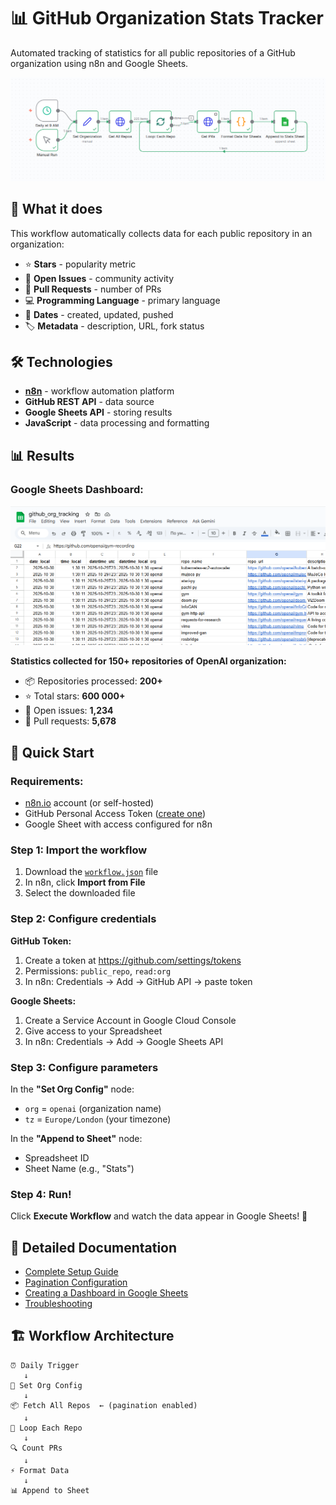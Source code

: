 # 📊 GitHub Organization Stats Tracker

Automated tracking of statistics for all public repositories of a GitHub organization using n8n and Google Sheets.

![Workflow Diagram](images/n8n.png)

## 🎯 What it does

This workflow automatically collects data for each public repository in an organization:
- ⭐ **Stars** - popularity metric
- 🐛 **Open Issues** - community activity
- 🔀 **Pull Requests** - number of PRs
- 💻 **Programming Language** - primary language
- 📅 **Dates** - created, updated, pushed
- 🏷️ **Metadata** - description, URL, fork status

## 🛠️ Technologies

- **[n8n](https://n8n.io/)** - workflow automation platform
- **GitHub REST API** - data source
- **Google Sheets API** - storing results
- **JavaScript** - data processing and formatting

## 📊 Results

### Google Sheets Dashboard:
![Dashboard](images/google_sheets.png)


**Statistics collected for 150+ repositories of OpenAI organization:**
- 📦 Repositories processed: **200+**
- ⭐ Total stars: **600 000+**
- 🐛 Open issues: **1,234**
- 🔀 Pull requests: **5,678**

## 🚀 Quick Start

### Requirements:
- [n8n.io](https://n8n.io) account (or self-hosted)
- GitHub Personal Access Token ([create one](https://github.com/settings/tokens))
- Google Sheet with access configured for n8n

### Step 1: Import the workflow

1. Download the [`workflow.json`](workflow.json) file
2. In n8n, click **Import from File**
3. Select the downloaded file

### Step 2: Configure credentials

**GitHub Token:**
1. Create a token at https://github.com/settings/tokens
2. Permissions: `public_repo`, `read:org`
3. In n8n: Credentials → Add → GitHub API → paste token

**Google Sheets:**
1. Create a Service Account in Google Cloud Console
2. Give access to your Spreadsheet
3. In n8n: Credentials → Add → Google Sheets API

### Step 3: Configure parameters

In the **"Set Org Config"** node:
- `org` = `openai` (organization name)
- `tz` = `Europe/London` (your timezone)

In the **"Append to Sheet"** node:
- Spreadsheet ID
- Sheet Name (e.g., "Stats")

### Step 4: Run!

Click **Execute Workflow** and watch the data appear in Google Sheets! 🎉

## 📖 Detailed Documentation

- [Complete Setup Guide](docs/setup-guide.md)
- [Pagination Configuration](docs/configuration.md)
- [Creating a Dashboard in Google Sheets](docs/dashboard-guide.md)
- [Troubleshooting](docs/troubleshooting.md)

## 🏗️ Workflow Architecture

```
⏰ Daily Trigger
   ↓
🎯 Set Org Config
   ↓
📦 Fetch All Repos  ← (pagination enabled)
   ↓
🔁 Loop Each Repo
   ↓
🔍 Count PRs
   ↓
⚡ Format Data
   ↓
📊 Append to Sheet
```


